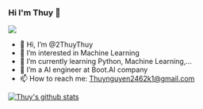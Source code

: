 ### Hi I'm Thuy 👋

<!--
**2ThuyThuy/2ThuyThuy** is a ✨ _special_ ✨ repository because its `README.md` (this file) appears on your GitHub profile.
--->
<p align="left"> <img src="https://komarev.com/ghpvc/?username=2ThuyThuy&color=green&style=plastic"/> </p>


- 👋 Hi, I’m @2ThuyThuy
- 👀 I’m interested in Machine Learning
- 🌱 I’m currently learning Python, Machine Learning,...
- 💞️ I’m a AI engineer at Boot.AI company
- 📫 How to reach me: Thuynguyen2462k1@gmail.com

<a href="https://github.com/2ThuyThuy">
 <img align="center" src="https://github-readme-stats.vercel.app/api?username=2ThuyThuy&show_icons=true&theme=light&line_height=27" alt="Thuy's github stats"/>
</a>

